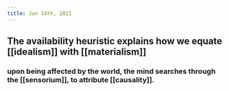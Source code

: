 ```yaml
---
title: Jan 14th, 2021
---
```


## The availability heuristic explains how we equate [[idealism]] with [[materialism]]
### upon being affected by the world, the mind searches through the [[sensorium]], to attribute [[causality]].
